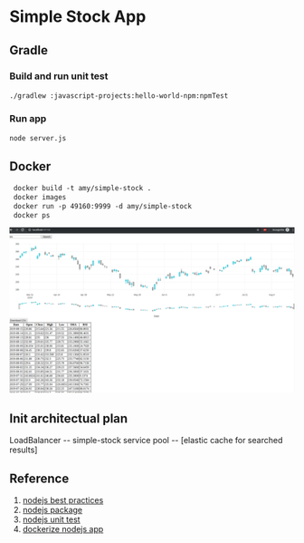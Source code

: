 # Simple Stock App

## Gradle
### Build and run unit test
    ./gradlew :javascript-projects:hello-world-npm:npmTest

### Run app

    node server.js


## Docker
```
 docker build -t amy/simple-stock .
 docker images
 docker run -p 49160:9999 -d amy/simple-stock
 docker ps
```
![screen shot](./img/screenshot.png)


## Init architectual plan
LoadBalancer -- simple-stock service pool -- [elastic cache for searched results]

## Reference
1. [nodejs best practices](https://github.com/i0natan/nodebestpractices)
2. [nodejs package](http://nodesource.com/blog/your-first-nodejs-package/)
3. [nodejs unit test](https://buddy.works/guides/how-automate-nodejs-unit-tests-with-mocha-chai)
4. [dockerize nodejs app](https://nodejs.org/de/docs/guides/nodejs-docker-webapp/)